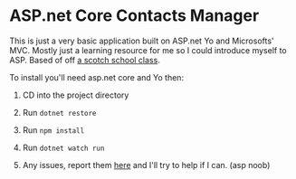 # ASP.net Core Contacts Manager

This is just a very basic application built on ASP.net Yo and Microsofts' MVC. Mostly just a learning resource for me so I could introduce myself to ASP. Based of off [a scotch school class](https://school.scotch.io/build-a-contact-list-with-aspnet-core). 

To install you'll need asp.net core and Yo then:

1. CD into the project directory

2. Run `dotnet restore` 

3. Run `npm install` 

4. Run `dotnet watch run`

5. Any issues, report them [here](https://github.com/blakethepatton/asp.net-ContactManager/issues) and I'll try to help if I can. (asp noob)